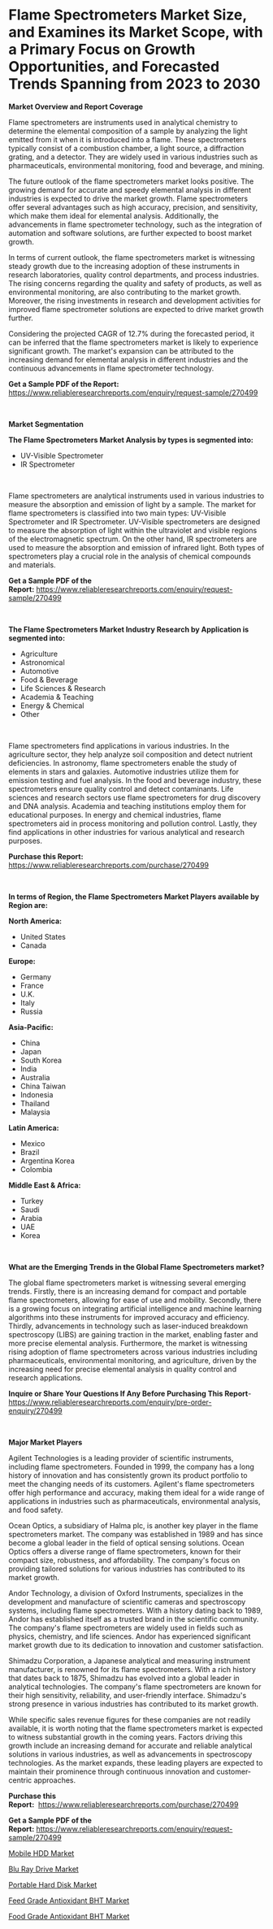 <p><h1>Flame Spectrometers Market Size, and Examines its Market Scope, with a Primary Focus on Growth Opportunities, and Forecasted Trends Spanning from 2023 to 2030</h1></p><p><strong>Market Overview and Report Coverage</strong></p>
<p><p>Flame spectrometers are instruments used in analytical chemistry to determine the elemental composition of a sample by analyzing the light emitted from it when it is introduced into a flame. These spectrometers typically consist of a combustion chamber, a light source, a diffraction grating, and a detector. They are widely used in various industries such as pharmaceuticals, environmental monitoring, food and beverage, and mining.</p><p>The future outlook of the flame spectrometers market looks positive. The growing demand for accurate and speedy elemental analysis in different industries is expected to drive the market growth. Flame spectrometers offer several advantages such as high accuracy, precision, and sensitivity, which make them ideal for elemental analysis. Additionally, the advancements in flame spectrometer technology, such as the integration of automation and software solutions, are further expected to boost market growth.</p><p>In terms of current outlook, the flame spectrometers market is witnessing steady growth due to the increasing adoption of these instruments in research laboratories, quality control departments, and process industries. The rising concerns regarding the quality and safety of products, as well as environmental monitoring, are also contributing to the market growth. Moreover, the rising investments in research and development activities for improved flame spectrometer solutions are expected to drive market growth further.</p><p>Considering the projected CAGR of 12.7% during the forecasted period, it can be inferred that the flame spectrometers market is likely to experience significant growth. The market's expansion can be attributed to the increasing demand for elemental analysis in different industries and the continuous advancements in flame spectrometer technology.</p></p>
<p><strong>Get a Sample PDF of the Report:</strong> <a href="https://www.reliableresearchreports.com/enquiry/request-sample/270499">https://www.reliableresearchreports.com/enquiry/request-sample/270499</a></p>
<p>&nbsp;</p>
<p><strong>Market Segmentation</strong></p>
<p><strong>The Flame Spectrometers Market Analysis by types is segmented into:</strong></p>
<p><ul><li>UV-Visible Spectrometer</li><li>IR Spectrometer</li></ul></p>
<p>&nbsp;</p>
<p><p>Flame spectrometers are analytical instruments used in various industries to measure the absorption and emission of light by a sample. The market for flame spectrometers is classified into two main types: UV-Visible Spectrometer and IR Spectrometer. UV-Visible spectrometers are designed to measure the absorption of light within the ultraviolet and visible regions of the electromagnetic spectrum. On the other hand, IR spectrometers are used to measure the absorption and emission of infrared light. Both types of spectrometers play a crucial role in the analysis of chemical compounds and materials.</p></p>
<p><strong>Get a Sample PDF of the Report:</strong>&nbsp;<a href="https://www.reliableresearchreports.com/enquiry/request-sample/270499">https://www.reliableresearchreports.com/enquiry/request-sample/270499</a></p>
<p>&nbsp;</p>
<p><strong>The Flame Spectrometers Market Industry Research by Application is segmented into:</strong></p>
<p><ul><li>Agriculture</li><li>Astronomical</li><li>Automotive</li><li>Food & Beverage</li><li>Life Sciences & Research</li><li>Academia & Teaching</li><li>Energy & Chemical</li><li>Other</li></ul></p>
<p>&nbsp;</p>
<p><p>Flame spectrometers find applications in various industries. In the agriculture sector, they help analyze soil composition and detect nutrient deficiencies. In astronomy, flame spectrometers enable the study of elements in stars and galaxies. Automotive industries utilize them for emission testing and fuel analysis. In the food and beverage industry, these spectrometers ensure quality control and detect contaminants. Life sciences and research sectors use flame spectrometers for drug discovery and DNA analysis. Academia and teaching institutions employ them for educational purposes. In energy and chemical industries, flame spectrometers aid in process monitoring and pollution control. Lastly, they find applications in other industries for various analytical and research purposes.</p></p>
<p><strong>Purchase this Report:</strong>&nbsp; <a href="https://www.reliableresearchreports.com/purchase/270499">https://www.reliableresearchreports.com/purchase/270499</a></p>
<p>&nbsp;</p>
<p><strong>In terms of Region, the Flame Spectrometers Market Players available by Region are:</strong></p>
<p>
    <p> <strong> North America: </strong>
        <ul>
            <li>United States</li>
            <li>Canada</li>
        </ul>
        </p> 
    <p> <strong> Europe: </strong>
        <ul>
            <li>Germany</li>
            <li>France</li>
            <li>U.K.</li>
            <li>Italy</li>
            <li>Russia</li>
        </ul>
        </p> 
    <p> <strong> Asia-Pacific: </strong>
        <ul>
            <li>China</li>
            <li>Japan</li>
            <li>South Korea</li>
            <li>India</li>
            <li>Australia</li>
            <li>China Taiwan</li>
            <li>Indonesia</li>
            <li>Thailand</li>
            <li>Malaysia</li>
        </ul>
        </p> 
    <p> <strong> Latin America: </strong>
        <ul>
            <li>Mexico</li>
            <li>Brazil</li>
            <li>Argentina Korea</li>
            <li>Colombia</li>
        </ul>
        </p> 
    <p> <strong> Middle East & Africa: </strong>
        <ul>
            <li>Turkey</li>
            <li>Saudi</li>
            <li>Arabia</li>
            <li>UAE</li>
            <li>Korea</li>
        </ul>
    </p>
    </p>
<p>&nbsp;</p>
<p><strong>What are the Emerging Trends in the Global Flame Spectrometers market?</strong></p>
<p><p>The global flame spectrometers market is witnessing several emerging trends. Firstly, there is an increasing demand for compact and portable flame spectrometers, allowing for ease of use and mobility. Secondly, there is a growing focus on integrating artificial intelligence and machine learning algorithms into these instruments for improved accuracy and efficiency. Thirdly, advancements in technology such as laser-induced breakdown spectroscopy (LIBS) are gaining traction in the market, enabling faster and more precise elemental analysis. Furthermore, the market is witnessing rising adoption of flame spectrometers across various industries including pharmaceuticals, environmental monitoring, and agriculture, driven by the increasing need for precise elemental analysis in quality control and research applications.</p></p>
<p><strong>Inquire or Share Your Questions If Any Before Purchasing This Report</strong>- <a href="https://www.reliableresearchreports.com/enquiry/pre-order-enquiry/270499">https://www.reliableresearchreports.com/enquiry/pre-order-enquiry/270499</a></p>
<p>&nbsp;</p>
<p><strong>Major Market Players</strong></p>
<p><p>Agilent Technologies is a leading provider of scientific instruments, including flame spectrometers. Founded in 1999, the company has a long history of innovation and has consistently grown its product portfolio to meet the changing needs of its customers. Agilent's flame spectrometers offer high performance and accuracy, making them ideal for a wide range of applications in industries such as pharmaceuticals, environmental analysis, and food safety.</p><p>Ocean Optics, a subsidiary of Halma plc, is another key player in the flame spectrometers market. The company was established in 1989 and has since become a global leader in the field of optical sensing solutions. Ocean Optics offers a diverse range of flame spectrometers, known for their compact size, robustness, and affordability. The company's focus on providing tailored solutions for various industries has contributed to its market growth.</p><p>Andor Technology, a division of Oxford Instruments, specializes in the development and manufacture of scientific cameras and spectroscopy systems, including flame spectrometers. With a history dating back to 1989, Andor has established itself as a trusted brand in the scientific community. The company's flame spectrometers are widely used in fields such as physics, chemistry, and life sciences. Andor has experienced significant market growth due to its dedication to innovation and customer satisfaction.</p><p>Shimadzu Corporation, a Japanese analytical and measuring instrument manufacturer, is renowned for its flame spectrometers. With a rich history that dates back to 1875, Shimadzu has evolved into a global leader in analytical technologies. The company's flame spectrometers are known for their high sensitivity, reliability, and user-friendly interface. Shimadzu's strong presence in various industries has contributed to its market growth.</p><p>While specific sales revenue figures for these companies are not readily available, it is worth noting that the flame spectrometers market is expected to witness substantial growth in the coming years. Factors driving this growth include an increasing demand for accurate and reliable analytical solutions in various industries, as well as advancements in spectroscopy technologies. As the market expands, these leading players are expected to maintain their prominence through continuous innovation and customer-centric approaches.</p></p>
<p><strong>Purchase this Report:</strong>&nbsp;&nbsp;<a href="https://www.reliableresearchreports.com/purchase/270499">https://www.reliableresearchreports.com/purchase/270499</a></p>
<p></p>
<p><strong>Get a Sample PDF of the Report:</strong>&nbsp;<a href="https://www.reliableresearchreports.com/enquiry/request-sample/270499">https://www.reliableresearchreports.com/enquiry/request-sample/270499</a></p>
<p><p><a href="https://www.linkedin.com/pulse/mobile-hdd-market-challenges-opportunities-growth-drivers-8qpje/">Mobile HDD Market</a></p><p><a href="https://www.linkedin.com/pulse/blu-ray-drive-market-size-growth-forecast-from-2023-2030-lplye/">Blu Ray Drive Market</a></p><p><a href="https://www.linkedin.com/pulse/portable-hard-disk-market-research-report-unlocks-analysis-financial-g1cve/">Portable Hard Disk Market</a></p><p><a href="https://medium.com/@marvinwalsh2023/decoding-feed-grade-antioxidant-bht-market-metrics-market-share-trends-and-growth-patterns-d34e58bed386">Feed Grade Antioxidant BHT Market</a></p><p><a href="https://medium.com/@aureliarice2023/food-grade-antioxidant-bht-market-exploring-market-share-market-trends-and-future-growth-7be4676bdc4f">Food Grade Antioxidant BHT Market</a></p></p>